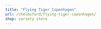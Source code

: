 ```yaml
---
title: "Flying Tiger Copenhagen"
url: /chelmsford/flying-tiger-copenhagen/
shop: variety store
---
```

